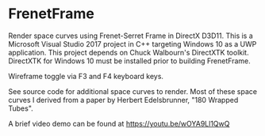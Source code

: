 # FrenetFrame
Render space curves using Frenet-Serret Frame in DirectX D3D11. This is a Microsoft Visual Studio 2017 project in C++ targeting Windows 10 as a UWP application. This project depends on Chuck Walbourn's DirectXTK toolkit. DirectXTK for Windows 10 must be installed prior to building FrenetFrame. 

Wireframe toggle via F3 and F4 keyboard keys. 

See source code for additional space curves to render. Most of these space curves I derived from a paper by Herbert Edelsbrunner, "180 Wrapped Tubes". 

A brief video demo can be found at https://youtu.be/wOYA9Ll1QwQ 
